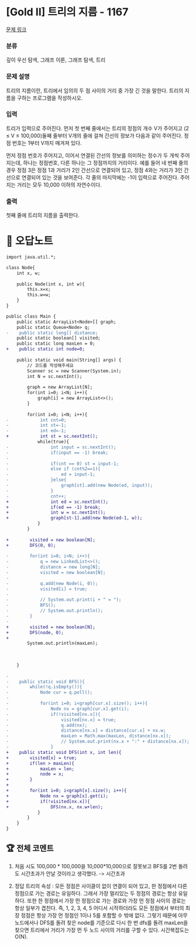# [Gold II] 트리의 지름 - 1167 

[문제 링크](https://www.acmicpc.net/problem/1167) 

### 분류

깊이 우선 탐색, 그래프 이론, 그래프 탐색, 트리

### 문제 설명

<p>트리의 지름이란, 트리에서 임의의 두 점 사이의 거리 중 가장 긴 것을 말한다. 트리의 지름을 구하는 프로그램을 작성하시오.</p>

### 입력 

 <p>트리가 입력으로 주어진다. 먼저 첫 번째 줄에서는 트리의 정점의 개수 V가 주어지고 (2 ≤ V ≤ 100,000)둘째 줄부터 V개의 줄에 걸쳐 간선의 정보가 다음과 같이 주어진다. 정점 번호는 1부터 V까지 매겨져 있다.</p>

<p>먼저 정점 번호가 주어지고, 이어서 연결된 간선의 정보를 의미하는 정수가 두 개씩 주어지는데, 하나는 정점번호, 다른 하나는 그 정점까지의 거리이다. 예를 들어 네 번째 줄의 경우 정점 3은 정점 1과 거리가 2인 간선으로 연결되어 있고, 정점 4와는 거리가 3인 간선으로 연결되어 있는 것을 보여준다. 각 줄의 마지막에는 -1이 입력으로 주어진다. 주어지는 거리는 모두 10,000 이하의 자연수이다.</p>

### 출력 

 <p>첫째 줄에 트리의 지름을 출력한다.</p>



#  🚀  오답노트 

```diff
import java.util.*;

class Node{
    int x, w;
    
    public Node(int x, int w){
        this.x=x;
        this.w=w;
    }
}

public class Main {
    public static ArrayList<Node>[] graph;
    public static Queue<Node> q;
-    public static long[] distance;
    public static boolean[] visited;
    public static long maxLen = 0;
+    public static int node=0;
    
    public static void main(String[] args) {
        // 코드를 작성해주세요
        Scanner sc = new Scanner(System.in);
        int N = sc.nextInt();
        
        graph = new ArrayList[N];
        for(int i=0; i<N; i++){
            graph[i] = new ArrayList<>();
        }
        
        for(int i=0; i<N; i++){
-            int cnt=0;
-            int st=-1;
-            int ed=-1;
+            int st = sc.nextInt();
            while(true){
-                int input = sc.nextInt();
-                if(input == -1) break;
-                
-                if(cnt == 0) st = input-1;
-                else if (cnt%2==1){
-                    ed = input-1;
-                }else{
-                    graph[st].add(new Node(ed, input));
-                }
-                cnt++;
+                int ed = sc.nextInt();
+                if(ed == -1) break;
+                int w = sc.nextInt();
+                graph[st-1].add(new Node(ed-1, w));
            }
        }
        
+        visited = new boolean[N];
+        DFS(0, 0);
        
-        for(int i=0; i<N; i++){
-            q = new LinkedList<>();
-            distance = new long[N];
-            visited = new boolean[N];
-            
-            q.add(new Node(i, 0));
-            visited[i] = true;
-            
-            // System.out.print(i + " = ");
-            BFS();
-            // System.out.println();
-        }
-        
+        visited = new boolean[N];
+        DFS(node, 0);
+       
        System.out.println(maxLen);
        
        
        
    }
    
-    
-    public static void BFS(){
-        while(!q.isEmpty()){
-            Node cur = q.poll();
-            
-            for(int i=0; i<graph[cur.x].size(); i++){
-                Node nx = graph[cur.x].get(i);
-                if(!visited[nx.x]){
-                    visited[nx.x] = true;
-                    q.add(nx);
-                    distance[nx.x] = distance[cur.x] + nx.w;
-                    maxLen = Math.max(maxLen, distance[nx.x]);
-                    // System.out.print(nx.x + ":" + distance[nx.x]);
-                }
+    public static void DFS(int x, int len){
+        visited[x] = true;
+        if(len > maxLen){
+            maxLen = len;
+            node = x;
+        }
+        
+        for(int i=0; i<graph[x].size(); i++){
+            Node nx = graph[x].get(i);
+            if(!visited[nx.x]){
+                DFS(nx.x, nx.w+len);
            }
        }
    }
}

```


 ## 🏆 전체 코멘트 

1. 처음 시도
100,000 * 100,000을 10,000*10,000으로 잘못보고 BFS를 2번 돌려도 시간초과가 안날 것이라고 생각했다. -> 시간초과

2. 정답
트리의 속성 :
모든 정점은 사이클이 없이 연결이 되어 있고, 한 정점에서 다른 정점으로 가는 경로는 유일하다. 그래서 가장 멀리있는 두 정점의 경로는 항상 유일하다.
또한 한 정점에서 가장 먼 정점으로 가는 경로와 가장 먼 정점 사이의 경로는 항상 일부가 겹친다.
즉, 1, 2, 3, 4, 5 어디서 시작하더라도 모든 정점에서 부터의 최장 정점은 항상 가장 먼 정점인 1이나 5를 포함할 수 밖에 없다.
그렇기 때문에 아무 노드에서나 DFS를 돌려 찾은 node를 기준으로 다시 한 번 dfs를 돌려 maxLen을 찾으면 트리에서 거리가 가장 먼 두 노드 사이의 거리를 구할 수 있다. 시간복잡도는 O(N).


